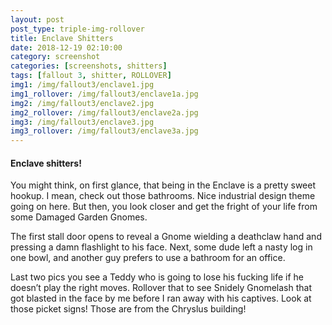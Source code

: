 ```yaml
---
layout: post
post_type: triple-img-rollover
title: Enclave Shitters
date: 2018-12-19 02:10:00
category: screenshot
categories: [screenshots, shitters]
tags: [fallout 3, shitter, ROLLOVER]
img1: /img/fallout3/enclave1.jpg
img1_rollover: /img/fallout3/enclave1a.jpg
img2: /img/fallout3/enclave2.jpg
img2_rollover: /img/fallout3/enclave2a.jpg
img3: /img/fallout3/enclave3.jpg
img3_rollover: /img/fallout3/enclave3a.jpg
---
```

#### Enclave shitters!

You might think, on first glance, that being in the Enclave is a pretty sweet hookup. I mean, check out those bathrooms. Nice industrial design theme going on here. But then, you look closer and get the fright of your life from some Damaged Garden Gnomes.

The first stall door opens to reveal a Gnome wielding a deathclaw hand and pressing a damn flashlight to his face. Next, some dude left a nasty log in one bowl, and another guy prefers to use a bathroom for an office.

Last two pics you see a Teddy who is going to lose his fucking life if he doesn’t play the right moves. Rollover that to see Snidely Gnomelash that got blasted in the face by me before I ran away with his captives. Look at those picket signs! Those are from the Chryslus building!
